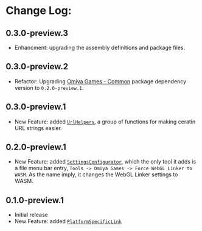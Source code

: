 # Change Log:

## 0.3.0-preview.3

- Enhancment: upgrading the assembly definitions and package files.

## 0.3.0-preview.2

- Refactor: Upgrading [Omiya Games - Common](https://openupm.com/packages/com.omiyagames.common) package dependency version to `0.2.0-preview.1`.

## 0.3.0-preview.1

- New Feature: added [`UrlHelpers`](https://github.com/OmiyaGames/omiya-games-web/blob/master/Runtime/UrlHelpers.cs), a group of functions for making ceratin URL strings easier.

## 0.2.0-preview.1

- New Feature: added [`SettingsConfigurator`](https://github.com/OmiyaGames/omiya-games-web/blob/master/Editor/SettingsConfigurator.cs), which the only tool it adds is a file menu bar entry, `Tools -> Omiya Games -> Force WebGL Linker to WASM`.  As the name imply, it changes the WebGL Linker settings to WASM.

## 0.1.0-preview.1

- Initial release
- New Feature: added [`PlatformSpecificLink`](https://github.com/OmiyaGames/omiya-games-web/blob/master/Runtime/PlatformSpecificLink.cs)
